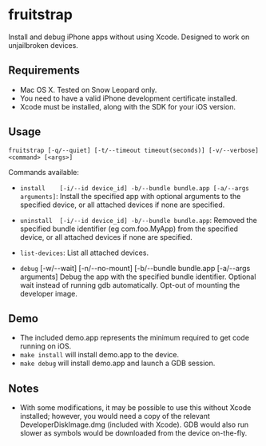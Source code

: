 fruitstrap
==========
Install and debug iPhone apps without using Xcode. Designed to work on unjailbroken devices.

## Requirements

* Mac OS X. Tested on Snow Leopard only.
* You need to have a valid iPhone development certificate installed.
* Xcode must be installed, along with the SDK for your iOS version.

## Usage

`fruitstrap [-q/--quiet] [-t/--timeout timeout(seconds)] [-v/--verbose] <command> [<args>]`

Commands available:

* `install    [-i/--id device_id] -b/--bundle bundle.app [-a/--args arguments]`:
   Install the specified app with optional arguments to the specified device, or all attached devices if none are specified. 

* `uninstall  [-i/--id device_id] -b/--bundle bundle.app`: 
  Removed the specified bundle identifier (eg com.foo.MyApp) from the specified device, or all attached devices if none are specified. 

* `list-devices`:
  List all attached devices. 

* `debug`     [-w/--wait] [-n/--no-mount] [-b/--bundle bundle.app [-a/--args arguments] 
  Debug the app with the specified bundle identifier. Optional wait instead of running gdb automatically. Opt-out of mounting the developer image.


## Demo

* The included demo.app represents the minimum required to get code running on iOS.
* `make install` will install demo.app to the device.
* `make debug` will install demo.app and launch a GDB session.

## Notes

* With some modifications, it may be possible to use this without Xcode installed; however, you would need a copy of the relevant DeveloperDiskImage.dmg (included with Xcode). GDB would also run slower as symbols would be downloaded from the device on-the-fly.
